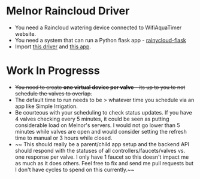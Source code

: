 # Melnor Raincloud Driver
* You need a Raincloud watering device connected to WifiAquaTimer website.
* You need a system that can run a Python flask app -
[rainycloud-flask](https://github.com/bdwilson/raincloudy-flask)
* Import [this
driver](https://raw.githubusercontent.com/bdwilson/hubitat/master/Raincloud/raincloud-valve-driver.groovy)
and [this
app](https://raw.githubusercontent.com/bdwilson/hubitat/master/Raincloud/raincloud-connect-app.groovy).


# Work In Progresss
* ~~You need to create __one virtual device per valve__ - its up to you to not schedule the valves to overlap.~~
* The default time to run needs to be > whatever time you schedule via an app like Simple Irrigation.
* Be courteous with your scheduling to check status updates. If you have 4 valves checking every 5 minutes, it could be seen as putting considerable load on Melnor's servers. I would not go lower than 5 minutes while valves are open and would consider setting the refresh time to manual or 3 hours while closed. 
* ~~ This should really be a parent/child app setup and the backend API should
respond with the statuses of all controllers/faucets/valves vs. one response
per valve. I only have 1 faucet so this doesn't impact me as much as it does
others. Feel free to fix and send me pull requests but I don't have cycles to
spend on this currently.~~

